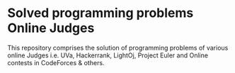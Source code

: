 Solved programming problems Online Judges
=========================================

This repository comprises the solution of programming problems of various online Judges i.e. UVa, Hackerrank, LightOj, Project Euler and Online contests in CodeForces &amp; others.
